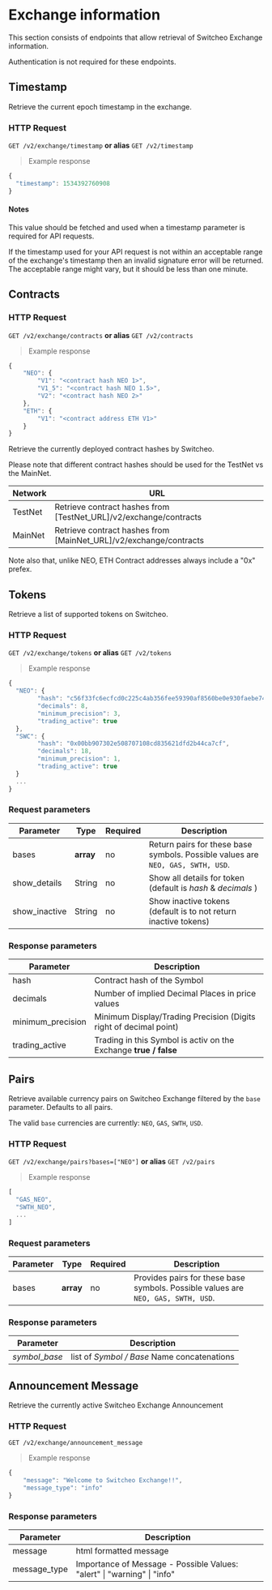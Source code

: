 # Exchange information

This section consists of endpoints that allow retrieval of Switcheo Exchange information.

Authentication is not required for these endpoints.

## Timestamp
Retrieve the current epoch timestamp in the exchange.

### HTTP Request

`GET /v2/exchange/timestamp`  **or alias**  `GET /v2/timestamp`

> Example response

```js
{
  "timestamp": 1534392760908
}
```

#### Notes

This value should be fetched and used when a timestamp parameter is required for API requests.

If the timestamp used for your API request is not within an acceptable range of the exchange's timestamp then an invalid signature error will be returned. The acceptable range might vary, but it should be less than one minute.


## Contracts

### HTTP Request

`GET /v2/exchange/contracts`   **or alias**  `GET /v2/contracts`

> Example response

```js
{
    "NEO": {
        "V1": "<contract hash NEO 1>",
        "V1_5": "<contract hash NEO 1.5>",
        "V2": "<contract hash NEO 2>"
    },
    "ETH": {
        "V1": "<contract address ETH V1>"
    }
}
```

Retrieve the currently deployed contract hashes by Switcheo.

Please note that different contract hashes should be used for the TestNet vs the MainNet.

Network  | URL
-------- | ----------
TestNet  | Retrieve contract hashes from [TestNet_URL]/v2/exchange/contracts
MainNet  | Retrieve contract hashes from [MainNet_URL]/v2/exchange/contracts

Note also that, unlike NEO, ETH Contract addresses always include a "0x" prefex.


## Tokens

Retrieve a list of supported tokens on Switcheo.

### HTTP Request

`GET /v2/exchange/tokens`   **or alias**  `GET /v2/tokens`

> Example response

```js
{
  "NEO": {
        "hash": "c56f33fc6ecfcd0c225c4ab356fee59390af8560be0e930faebe74a6daff7c9b",
        "decimals": 8,
        "minimum_precision": 3,
        "trading_active": true
  },
  "SWC": {
        "hash": "0x00bb907302e508707108cd835621dfd2b44ca7cf",
        "decimals": 18,
        "minimum_precision": 1,
        "trading_active": true
  }
  ...
}
```

### Request parameters

 Parameter      | Type      | Required  | Description
--------------- | --------- | --------- | -----------
 bases          | **array** | no        | Return pairs for these base symbols. Possible values are `NEO, GAS, SWTH, USD`.
 show_details   | String    | no        | Show all details for token (default is *hash* & *decimals* )
 show_inactive  | String    | no        | Show inactive tokens (default is to not return inactive tokens)

### Response parameters

Parameter         | Description
----------------- | ----------
hash              | Contract hash of the Symbol
decimals          | Number of implied Decimal Places in price values
minimum_precision | Minimum Display/Trading Precision (Digits right of decimal point)
trading_active    | Trading in this Symbol is activ on the Exchange **true / false**


## Pairs

Retrieve available currency pairs on Switcheo Exchange filtered by the `base` parameter. Defaults to all pairs.

The valid `base` currencies are currently: `NEO`, `GAS`, `SWTH`, `USD`.


### HTTP Request

`GET /v2/exchange/pairs?bases=["NEO"]`   **or alias**  `GET /v2/pairs`

> Example response

```js
[
  "GAS_NEO",
  "SWTH_NEO",
  ...
]

```

### Request parameters

 Parameter      | Type      | Required  | Description
--------------- | --------- | --------- | -----------
 bases          | **array** | no        | Provides pairs for these base symbols. Possible values are `NEO, GAS, SWTH, USD`.

### Response parameters

Parameter    | Description
------------ | ----------
*symbol*\_*base*     | list of *Symbol / Base* Name concatenations


## Announcement Message

Retrieve the currently active Switcheo Exchange Announcement

### HTTP Request

`GET /v2/exchange/announcement_message`

> Example response

```js
{
    "message": "Welcome to Switcheo Exchange!!",
    "message_type": "info"
}
```

### Response parameters

Parameter    | Description
------------ | ----------
message      | html formatted message
message_type | Importance of Message - Possible Values: "alert" \| "warning" \| "info"
